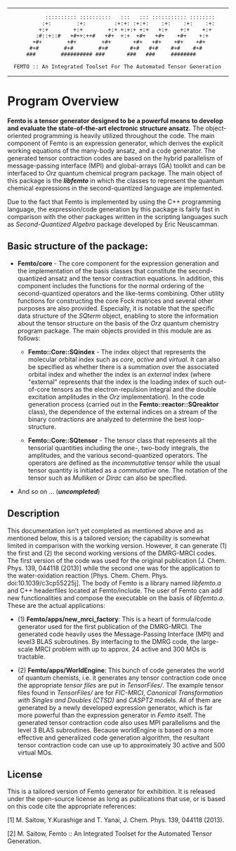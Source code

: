 -------------------------------------------------------------------------------------
   
                :::::::::: ::::::::::   :::   ::: ::::::::::: :::::::: 
               :+:        :+:         :+:+: :+:+:    :+:    :+:    :+: 
              +:+        +:+        +:+ +:+:+ +:+   +:+    +:+    +:+  
             :#::+::#   +#++:++#   +#+  +:+  +#+   +#+    +#+    +:+   
            +#+        +#+        +#+       +#+   +#+    +#+    +#+    
           #+#        #+#        #+#       #+#   #+#    #+#    #+#     
          ###        ########## ###       ###   ###     ########       

      FEMTO :: An Integrated Toolset For The Automated Tensor Generation

-------------------------------------------------------------------------------------

# Program Overview

**Femto is a tensor generator designed to be a powerful means to develop and evaluate the state-of-the-art electronic structure ansatz.** The object-oriented programming is heavily utilized throughout the code. The main component of Femto is an expression generator, which derives the explicit working equations of the many-body ansatz, and a code generator. The generated tensor contraction codes are based on the hybrid parallelism of message-passing interface (MPI) and global-arrays (GA) toolkit and can be interfaced to *Orz* quantum chemical program package. The main object of this package is the ***libfemto*** in which the classes to represent the quantum chemical expressions in the second-quantized language are implemented.

Due to the fact that Femto is implemented by using the C++ programming language, the expression/code generation by this package is fairly fast in comparison with the other packages written in the scripting languages such as *Second-Quantized Algebra* package developed by Eric Neuscamman.

## Basic structure of the package:

- **Femto/core** - The core component for the expression generation and the implementation of the basis classes that constitute the second-quantized ansatz and the tensor contraction equations. In addition, this component includes the functions for the normal ordering of the second-quantized operators and the like-terms combining. Other utility functions for constructing the core Fock matrices and several other purposes are also provided. Especially, it is notable that the specific data structure of the *SQterm* object, enabling to store the information about the tensor structure on the basis of the *Orz* quantum chemistry program package. The main objects provided in this module are as follows:
	- **Femto::Core::SQindex** - The index object that represents the molecular orbital index such as *core*, *active* and *virtual*. It can also be specified as whether there is a summation over the associated orbital index and whether the index is an *external* index (where "external" represents that the index is the loading index of such out-of-core tensors as the electron-repulsion integral and the double excitation amplitudes in the *Orz* implementation). In the code generation process (carried out in the **Femto::reactor::SQreaktor** class), the dependence of the external indices on a stream of the binary contractions are analyzed to determine the best loop-structure.

	- **Femto::Core::SQtensor** - The tensor class that represents all the tensorial quantities including the one-, two-body integrals, the amplitudes, and the various second-quantized operators. The operators are defined as the *incommutative* tensor while the usual tensor quantity is initiated as a *commutative* one. The notation of the tensor such as *Mulliken* or *Dirac* can also be specified. 

- And so on ... (***uncompleted***)

## Description

This documentation isn't yet completed as mentioned above and as mentioned below, this is a tailored version; the capability is somewhat limited in comparison with the working version. However, it can generate (1) the first and (2) the second working versions of the DMRG-MRCI codes. The first version of the code was used for the original publication [J. Chem. Phys. 139, 044118 (2013)] while the second one was for the application to the water-oxidation reaction [Phys. Chem. Chem. Phys. doi:10.1039/c3cp55225j]. The body of Femto is a library named *libfemto.a* and C++ headerfiles located at Femto/include. The user of Femto can add new functionalities and compose the executable on the basis of *libfemto.a*. These are the actual applications:

- (1) **Femto/apps/new_mrci_factory**: This is a heart of formula/code generator used for the first publication of the DMRG-MRCI. The generated code heavily uses the Message-Passing Interface (MPI) and level3 BLAS subroutines. By interfacing to the DMRG code, the large-scale MRCI problem with up to approx. 24 active and 300 MOs is tractable.

- (2) **Femto/apps/WorldEngine**: This bunch of code generates the world of quantum chemists, i.e. it generates any tensor contraction code once the appropriate *tensor files* are put in *TensorFiles/*. The example tensor files found in *TensorFiles/* are for *FIC-MRCI*, *Canonical Transformation with Singles and Doubles (CTSD)* and *CASPT2* models. All of them are generated by a newly developed expression generator, which is far more powerful than the expression generator in *Femto* itself. The generated tensor contraction code also uses MPI parallelisms and the level 3 BLAS subroutines. Because worldEngine is based on a more effective and generalized code generation algorithm, the resultant tensor contraction code can use up to approximately 30 active and 500 virtual MOs.

## License

This is a tailored version of Femto generator for exhibition. It is released under the open-source license as long as publications that use, or is based on this code cite the appropriate references:

  [1] M. Saitow, Y.Kurashige and T. Yanai, J. Chem. Phys. 139, 044118 (2013).
  
  [2] M. Saitow, Femto :: An Integrated Toolset for the Automated Tensor Generation.

  
